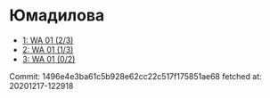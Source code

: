 # Юмадилова
- [1: WA 01 (2/3)](1.md)
- [2: WA 01 (1/3)](2.md)
- [3: WA 01 (0/2)](3.md)

Commit: 1496e4e3ba61c5b928e62cc22c517f175851ae68
 fetched at: 20201217-122918
